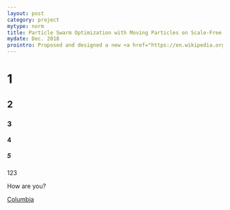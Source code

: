 ```yaml
---
layout: post
category: project
mytype: norm
title: Particle Swarm Optimization with Moving Particles on Scale-Free Networks
mydate: Dec. 2018
prointro: Proposed and designed a new <a href="https://en.wikipedia.org/wiki/Particle_swarm_optimization">PSO</a> algorithm to make full use of the heterogeneous property of scale-free networks and make exploration and exploitation more balance.
---
```

# 1
## 2
### 3
#### 4
##### 5

123

How are you?

[Columbia](http://www.columbia.edu)